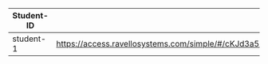 | Student-ID | Student Lab access-info URL                                                                                                    |
|------------|--------------------------------------------------------------------------------------------------------------------------------|
| student-1  | https://access.ravellosystems.com/simple/#/cKJd3a5BEg3hpYINJrKh6l2VwI0BfQJ3E6Mo73Jh3XuKt0Au4oV3wdKpMefQMsjW/apps/3125680520447 |
